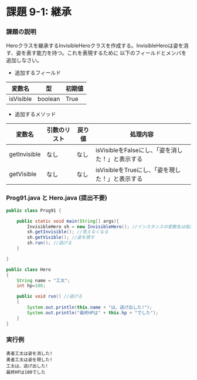 # 課題 9-1: 継承

### 課題の説明
Heroクラスを継承するInvisibleHeroクラスを作成する。InvisibleHeroは姿を消す、姿を表す能力を持つ。これを表現するために
以下のフィールドとメンバを追加しなさい。

- 追加するフィールド

| 変数名 | 型 | 初期値 |
|-----|-----|-----|
| isVisible | boolean | True |

- 追加するメソッド

| 変数名          | 引数のリスト | 戻り値 | 処理内容                           |
|--------------|--------|-----|--------------------------------|
| getInvisible | なし     | なし | isVisibleをFalseにし、「姿を消した！」と表示する |
| getVisible   | なし     | なし | isVisibleをTrueにし、「姿を現した！」と表示する |

### Prog91.java と Hero.java (提出不要)
```java
public class Prog91 {

	public static void main(String[] args){
		InvisibleHero sh = new InvisibleHero(); //インスタンスの変数名は指定していないので、任意でOK
		sh.getInvisible(); //見えなくなる
		sh.getVisible(); //姿を現す
		sh.run(); //逃げる
	}

}
```
```java
public class Hero
{
    String name = "工太";
    int hp=100;

    public void run() //逃げる
    {
        System.out.println(this.name + "は、逃げ出した!");
        System.out.println("最終HPは" + this.hp + "でした");
    }
}
```


### 実行例
```
勇者工太は姿を消した!
勇者工太は姿を現した!
工太は、逃げ出した!
最終HPは100でした
```
